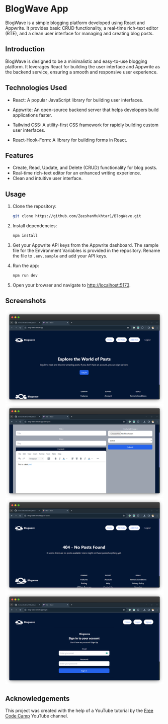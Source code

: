 # BlogWave App

BlogWave is a simple blogging platform developed using React and Appwrite. It provides basic CRUD functionality, a real-time rich-text editor (RTE), and a clean user interface for managing and creating blog posts.

## Introduction

BlogWave is designed to be a minimalistic and easy-to-use blogging platform. It leverages React for building the user interface and Appwrite as the backend service, ensuring a smooth and responsive user experience.

## Technologies Used

- React: A popular JavaScript library for building user interfaces.
- Appwrite: An open-source backend server that helps developers build applications faster.
- Tailwind CSS: A utility-first CSS framework for rapidly building custom user interfaces.

- React-Hook-Form: A library for building forms in React.

## Features

- Create, Read, Update, and Delete (CRUD) functionality for blog posts.
- Real-time rich-text editor for an enhanced writing experience.
- Clean and intuitive user interface.

## Usage

1. Clone the repository:

   ```bash
   git clone https://github.com/ZeeshanMukhtar1/BlogWave.git
   ```

2. Install dependencies:

   ```bash
   npm install
   ```

3. Get your Appwrite API keys from the Appwrite dashboard.
   The sample file for the Environment Variables is provided in the repository. Rename the file to `.env.sample` and add your API keys.

4. Run the app:

   ```bash
   npm run dev
   ```

5. Open your browser and navigate to [http://localhost:5173](http://localhost:5173).

## Screenshots

![Screenshot 1](./public/output/home.png)
![Screenshot 2](./public/output/post.png)
![Screenshot 3](./public/output/not-found.png)
![Screenshot 4](./public/output/signup.png)

## Acknowledgements

This project was created with the help of a YouTube tutorial by the [Free Code Camp](https://www.youtube.com/channel/UC8butISFwT-Wl7EV0hUK0BQ) YouTube channel.
